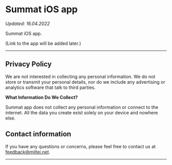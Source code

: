 # Summat iOS app

_Updated: 16.04.2022_

Summat iOS app.

(Link to the app will be added later.)

---

## Privacy Policy

We are not interested in collecting any personal information. We do not store or transmit your personal details, nor do we include any advertising or analytics software that talk to third parties.

**What Information Do We Collect?**

Summat app does not collect any personal information or connect to the internet. All the data you create exist solely on your device and nowhere else.

## Contact information

If you have any questions or concerns, please feel free to contact us at feedback@miltei.net.

---
